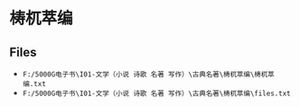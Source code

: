 # 梼杌萃编

## Files

- `F:/5000G电子书\I01-文学（小说 诗歌 名著 写作）\古典名著\梼杌萃编\梼杌萃编.txt`
- `F:/5000G电子书\I01-文学（小说 诗歌 名著 写作）\古典名著\梼杌萃编\files.txt`
